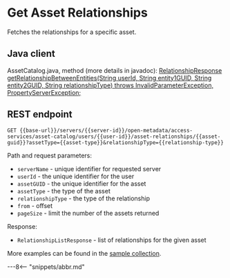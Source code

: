 <!-- SPDX-License-Identifier: CC-BY-4.0 -->
<!-- Copyright Contributors to the ODPi Egeria project. -->

# Get Asset Relationships

Fetches the relationships for a specific asset.

## Java client

AssetCatalog.java, method (more details in javadoc): [RelationshipResponse getRelationshipBetweenEntities(String userId, String entity1GUID, String entity2GUID, String relationshipType) throws InvalidParameterException, PropertyServerException;](https://odpi.github.io/egeria/org/odpi/openmetadata/accessservices/assetcatalog/AssetCatalog.html#getRelationshipBetweenEntities(java.lang.String,java.lang.String,java.lang.String,java.lang.String))

## REST endpoint

```
GET {{base-url}}/servers/{{server-id}}/open-metadata/access-services/asset-catalog/users/{{user-id}}/asset-relationships/{{asset-guid}}?assetType={{asset-type}}&relationshipType={{relationship-type}}
```
Path and request parameters:
* `serverName` - unique identifier for requested server
* `userId` - the unique identifier for the user
* `assetGUID` - the unique identifier for the asset
* `assetType` - the type of the asset
* `relationshipType` - the type of the relationship
* `from` - offset
* `pageSize` - limit the number of the assets returned

Response:
* `RelationshipListResponse` - list of relationships for the given asset

More examples can be found in the
[sample collection](samples/collections/Asset-Catalog-endpoints.postman_collection.json).

---8<-- "snippets/abbr.md"







